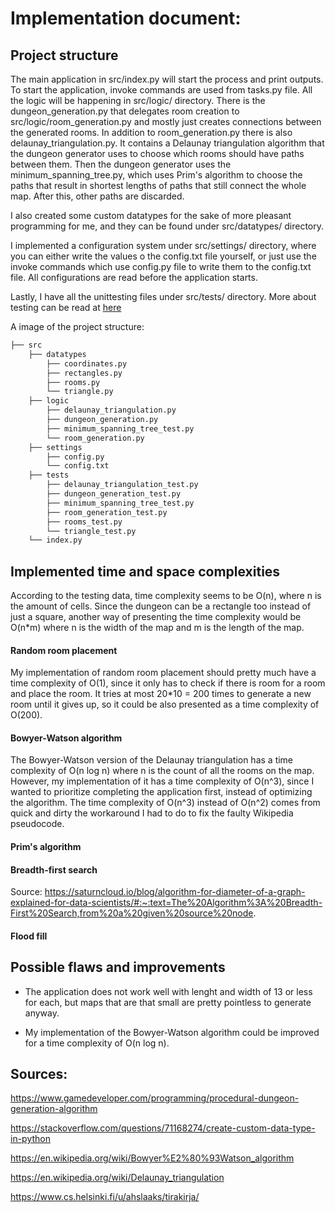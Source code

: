 # Implementation document:

## Project structure

The main application in src/index.py will start the process and print outputs. To start the application, invoke commands are used from tasks.py file.
All the logic will be happening in src/logic/ directory. There is the dungeon_generation.py that delegates room creation to src/logic/room_generation.py and mostly just creates connections between the generated rooms. In addition to room_generation.py there is also delaunay_triangulation.py. It contains a Delaunay triangulation algorithm that the dungeon generator uses to choose which rooms should have paths between them. Then the dungeon generator uses the minimum_spanning_tree.py, which uses Prim's algorithm to choose the paths that result in shortest lengths of paths that still connect the whole map. After this, other paths are discarded.



I also created some custom datatypes for the sake of more pleasant programming for me, and they can be found under src/datatypes/ directory.


I implemented a configuration system under src/settings/ directory, where you can either write the values o the config.txt file yourself, or just use the invoke commands which use config.py file to write them to the config.txt file. All configurations are read before the application starts.


Lastly, I have all the unittesting files under src/tests/ directory. More about testing can be read at [here](documentation/Testing%20document.md)


A image of the project structure:

```bash
├── src
    ├── datatypes
        ├── coordinates.py
		├── rectangles.py
        ├── rooms.py
		└── triangle.py
    ├── logic
		├── delaunay_triangulation.py
		├── dungeon_generation.py
		├── minimum_spanning_tree_test.py
        └── room_generation.py
	├── settings
		├── config.py
        └── config.txt
	├── tests
		├── delaunay_triangulation_test.py
		├── dungeon_generation_test.py
		├── minimum_spanning_tree_test.py
		├── room_generation_test.py
        ├── rooms_test.py
		└── triangle_test.py
	└── index.py
```



## Implemented time and space complexities 

According to the testing data, time complexity seems to be O(n), where n is the amount of cells. Since the dungeon can be a rectangle too instead of just a square, another way of presenting the time complexity would be O(n*m) where n is the width of the map and m is the length of the map.


#### Random room placement

My implementation of random room placement should pretty much have a time complexity of O(1), since it only has to check if there is room for a room and place the room. It tries at most 20*10 = 200 times to generate a new room until it gives up, so it could be also presented as a time complexity of O(200).


#### Bowyer-Watson algorithm

The Bowyer-Watson version of the Delaunay triangulation has a time complexity of O(n log n) where n is the count of all the rooms on the map. However, my implementation of it has a time complexity of O(n^3), since I wanted to prioritize completing the application first, instead of optimizing the algorithm. The time complexity of O(n^3) instead of O(n^2) comes from quick and dirty the workaround I had to do to fix the faulty Wikipedia pseudocode.


#### Prim's algorithm


#### Breadth-first search
Source: https://saturncloud.io/blog/algorithm-for-diameter-of-a-graph-explained-for-data-scientists/#:~:text=The%20Algorithm%3A%20Breadth-First%20Search,from%20a%20given%20source%20node.

#### Flood fill


## Possible flaws and improvements

- The application does not work well with lenght and width of 13 or less for each, but maps that are that small are pretty pointless to generate anyway.


- My implementation of the Bowyer-Watson algorithm could be improved for a time complexity of O(n log n).


## Sources:

https://www.gamedeveloper.com/programming/procedural-dungeon-generation-algorithm

https://stackoverflow.com/questions/71168274/create-custom-data-type-in-python 

https://en.wikipedia.org/wiki/Bowyer%E2%80%93Watson_algorithm

https://en.wikipedia.org/wiki/Delaunay_triangulation 

https://www.cs.helsinki.fi/u/ahslaaks/tirakirja/